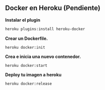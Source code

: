 ##  Docker en Heroku (Pendiente)

**Instalar el plugin**
```sh
heroku plugins:install heroku-docker
```

**Crear un Dockerfile.**
```
heroku docker:init
```

**Crea e inicia una nuevo contenedor.**
```
heroku docker:start
```

**Deploy tu imagen a heroku**
```
heroku docker:release
```

